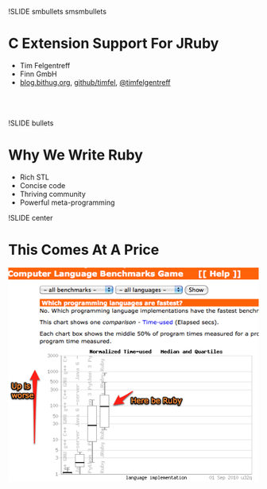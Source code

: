 !SLIDE smbullets smsmbullets
# C Extension Support For JRuby

* Tim Felgentreff
* Finn GmbH
* [blog.bithug.org](http://blog.bithug.org/), [github/timfel](http://github.com/timfel), [@timfelgentreff](http://twitter.com/timfelgentreff)<br/><br/><br/><br/>

!SLIDE bullets
# Why We Write Ruby
* Rich STL
* Concise code
* Thriving community
* Powerful meta-programming

!SLIDE center
# This Comes At A Price
![language_bench](language_bench.png)
